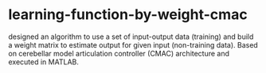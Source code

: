# learning-function-by-weight-cmac
 designed an algorithm to use a set of input-output data (training) and build a weight matrix to estimate output for given input (non-training data). Based on cerebellar model articulation controller (CMAC) architecture and executed in MATLAB.
